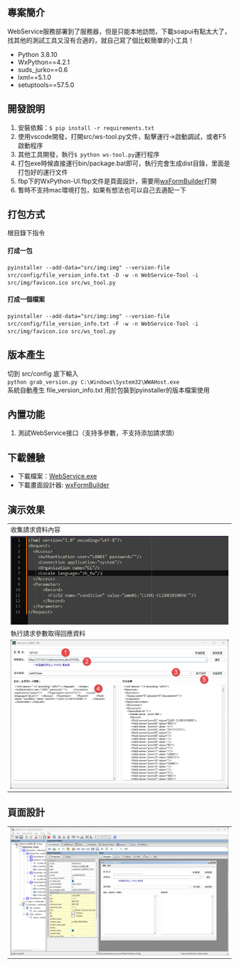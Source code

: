 ## 專案簡介

WebService服務部署到了服務器，但是只能本地訪問，下載soapui有點太大了，找其他的測試工具又沒有合適的，就自己寫了個比較簡單的小工具！

* Python 3.8.10
* WxPython==4.2.1
* suds_jurko==0.6
* lxml==5.1.0
* setuptools==57.5.0

## 開發說明
1. 安裝依賴：`$ pip install -r requirements.txt`
2. 使用vscode開發，打開src/ws-tool.py文件，點擊運行→啟動調試，或者F5啟動程序
3. 其他工具開發，執行`$ python ws-tool.py`運行程序
4. 打包exe時候直接運行bin/package.bat即可，執行完會生成dist目錄，里面是打包好的運行文件
5. fbp下的WxPython-UI.fbp文件是頁面設計，需要用[wxFormBuilder](https://github.com/wxFormBuilder/wxFormBuilder)打開
6. 暫時不支持mac環境打包，如果有想法也可以自己去適配一下 

## 打包方式
根目錄下指令  
#### 打成一包
`pyinstaller --add-data="src/img:img" --version-file src/config/file_version_info.txt -D -w -n WebService-Tool -i src/img/favicon.ico src/ws_tool.py`  
#### 打成一個檔案
`pyinstaller --add-data="src/img:img" --version-file src/config/file_version_info.txt -F -w -n WebService-Tool -i src/img/favicon.ico src/ws_tool.py`  

## 版本產生
切到 src/config 底下輸入  
`python grab_version.py C:\Windows\System32\WWAHost.exe`  
系統自動產生 file_version_info.txt 用於包裝到pyinstaller的版本檔案使用

## 內置功能

1.  測試WebService接口（支持多參數，不支持添加請求頭）

## 下載體驗

- 下載檔案：[WebService.exe](<https://github.com/m121752332/webservice-py-tool/releases>)
- 下載畫面設計器: [wxFormBuilder](<https://github.com/wxFormBuilder/wxFormBuilder/releases/tag/v4.1.0>)
## 演示效果

<table>
    <tr>
        <td><label>收集請求資料內容</label></td>
    </tr>
    <tr>
        <td><img src="docs/webservice_tool_002.png"/></td>
    </tr>
    <tr>
        <td><label>執行請求參數取得回應資料</label></td>
    </tr>
    <tr>
        <td><img src="docs/webservice_tool_003.png"/></td>
    </tr>
</table>




## 頁面設計

<table>
    <tr>
        <td><img src="docs/webservice_tool_001.png"/></td>
    </tr>
</table>